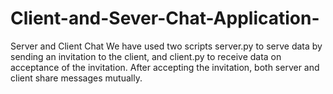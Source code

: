 # Client-and-Sever-Chat-Application-
Server and Client Chat
We have used two scripts server.py to serve data by sending an invitation to the client, and client.py to receive data on acceptance of the invitation. After accepting the invitation, both server and client share messages mutually.
